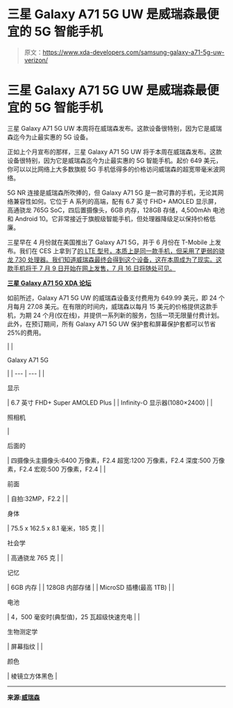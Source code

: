 # 三星 Galaxy A71 5G UW 是威瑞森最便宜的 5G 智能手机

> 原文：<https://www.xda-developers.com/samsung-galaxy-a71-5g-uw-verizon/>

# 三星 Galaxy A71 5G UW 是威瑞森最便宜的 5G 智能手机

三星 Galaxy A71 5G UW 本周将在威瑞森发布。这款设备很特别，因为它是威瑞森迄今为止最实惠的 5G 设备。

正如上个月宣布的那样，三星 Galaxy A71 5G UW 将于本周在威瑞森发布。这款设备很特别，因为它是威瑞森迄今为止最实惠的 5G 智能手机。起价 649 美元，你可以以比网络上大多数旗舰 5G 手机低得多的价格访问威瑞森的超宽带毫米波网络。

5G NR 连接是威瑞森所吹捧的，但 Galaxy A71 5G 是一款可靠的手机，无论其网络兼容性如何。它位于 A 系列的高端，配有 6.7 英寸 FHD+ AMOLED 显示屏，高通骁龙 765G SoC，四后置摄像头，6GB 内存，128GB 存储，4,500mAh 电池和 Android 10。它非常接近于旗舰级智能手机，但处理器降级足以保持价格低廉。

三星早在 4 月份就在美国推出了 Galaxy A71 5G，并于 6 月份在 T-Mobile 上发布。我们在 CES 上拿到了[的 LTE 型号，本质上是同一款手机，但采用了更弱的骁龙 730 处理器。我们知道威瑞森最终会得到这个设备，这在本周成为了现实。这款手机将于 7 月 9 日开始在网上发售，7 月 16 日将随处可见。](https://www.xda-developers.com/samsung-galaxy-a51-and-a71-hands-on-mid-range-smartphone-winners/)

**[三星 Galaxy A71 5G XDA 论坛](https://forum.xda-developers.com/galaxy-a71-5g)**

如前所述，Galaxy A71 5G UW 的威瑞森设备支付费用为 649.99 美元，即 24 个月每月 27.08 美元。在有限的时间内，威瑞森以每月 15 美元的价格提供这款手机，为期 24 个月(仅在线)，并提供一系列新的服务，包括一项无限量付费计划。此外，在预订期间，所有 Galaxy A71 5G UW 保护套和屏幕保护套都可以节省 25%的费用。

|  | 

Galaxy A71 5G

 |
| --- | --- |
| 

显示

 | 6.7 英寸 FHD+ Super AMOLED Plus |
| Infinity-O 显示器(1080×2400) |
| 

照相机

 | 

后面的

 | 四摄像头主摄像头:6400 万像素，F2.4 超宽:1200 万像素，F2.4 深度:500 万像素，F2.4 宏观:500 万像素，F2.4 |
| 

前面

 | 自拍:32MP，F2.2 |
| 

身体

 | 75.5 x 162.5 x 8.1 毫米，185 克 |
| 

社会学

 | 高通骁龙 765 克 |
| 

记忆

 | 6GB 内存 |
| 128GB 内部存储 |
| MicroSD 插槽(最高 1TB) |
| 

电池

 | 4，500 毫安时(典型值)，25 瓦超级快速充电 |
| 

生物测定学

 | 屏幕指纹 |
| 

颜色

 | 棱镜立方体黑色 |

* * *

**来源:[威瑞森](https://www.anrdoezrs.net/links/100122946/type/dlg/sid/UUxdaUeUpU29003/https://www.verizon.com/about/news/smartphone-galaxy-a71-5g)**